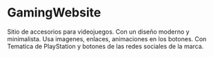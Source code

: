 # GamingWebsite
Sitio de accesorios para videojuegos. Con un diseño moderno y minimalista. Usa imagenes, enlaces, animaciones en los botones.
Con Tematica de PlayStation y botones de las redes sociales de la marca.
